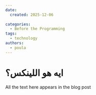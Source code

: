 ```yaml
---
date:
  created: 2025-12-06
  
categories:
  - Before the Programming  
tags:
  - technology
authors:
  - poula      
---
```

# ايه هو اللينكس؟



<!-- more -->

All the text here appears in the blog post